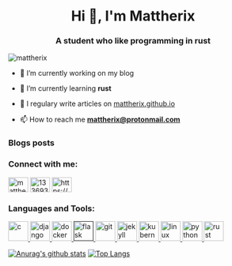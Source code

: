<h1 align="center">Hi 👋, I'm Mattherix</h1>
<h3 align="center">A student who like programming in rust</h3>

<p align="left"> <img src="https://komarev.com/ghpvc/?username=mattherix" alt="mattherix" /> </p>

- 🔭 I’m currently working on my blog

- 🌱 I’m currently learning **rust**

- 📝 I regulary write articles on [mattherix.github.io](mattherix.github.io)

- 📫 How to reach me **mattherix@protonmail.com**

### Blogs posts
<!-- BLOG-POST-LIST:START -->
<!-- BLOG-POST-LIST:END -->

<p align="left">
<h3 align="left">Connect with me:</h3>
<a href="https://twitter.com/mattherix_" target="blank"><img align="center" src="https://cdn.jsdelivr.net/npm/simple-icons@3.0.1/icons/twitter.svg" alt="mattherix_" height="30" width="40" /></a>
<a href="https://stackoverflow.com/users/13369301" target="blank"><img align="center" src="https://cdn.jsdelivr.net/npm/simple-icons@3.0.1/icons/stackoverflow.svg" alt="13369301" height="30" width="40" /></a>
<a href="/https://mattherix.github.io/feed.xml" target="blank"><img align="center" src="https://cdn.jsdelivr.net/npm/simple-icons@3.0.1/icons/rss.svg" alt="https://mattherix.github.io/feed.xml" height="30" width="40" /></a>
</p>

<h3 align="left">Languages and Tools:</h3>
<p align="left"> <a href="https://www.cprogramming.com/" target="_blank"> <img src="https://devicons.github.io/devicon/devicon.git/icons/c/c-original.svg" alt="c" width="40" height="40"/> </a> <a href="https://www.djangoproject.com/" target="_blank"> <img src="https://devicons.github.io/devicon/devicon.git/icons/django/django-original.svg" alt="django" width="40" height="40"/> </a> <a href="https://www.docker.com/" target="_blank"> <img src="https://devicons.github.io/devicon/devicon.git/icons/docker/docker-original-wordmark.svg" alt="docker" width="40" height="40"/> </a> <a href="" target="_blank"> <img src="https://www.vectorlogo.zone/logos/pocoo_flask/pocoo_flask-icon.svg" alt="flask" width="40" height="40"/> </a> <a href="https://git-scm.com/" target="_blank"> <img src="https://www.vectorlogo.zone/logos/git-scm/git-scm-icon.svg" alt="git" width="40" height="40"/> </a> <a href="https://jekyllrb.com/" target="_blank"> <img src="https://www.vectorlogo.zone/logos/jekyllrb/jekyllrb-icon.svg" alt="jekyll" width="40" height="40"/> </a> <a href="https://kubernetes.io" target="_blank"> <img src="https://www.vectorlogo.zone/logos/kubernetes/kubernetes-icon.svg" alt="kubernetes" width="40" height="40"/> </a> <a href="https://www.linux.org/" target="_blank"> <img src="https://devicons.github.io/devicon/devicon.git/icons/linux/linux-original.svg" alt="linux" width="40" height="40"/> </a> <a href="https://www.python.org" target="_blank"> <img src="https://devicons.github.io/devicon/devicon.git/icons/python/python-original.svg" alt="python" width="40" height="40"/> </a> <a href="https://www.rust-lang.org" target="_blank"> <img src="https://devicons.github.io/devicon/devicon.git/icons/rust/rust-plain.svg" alt="rust" width="40" height="40"/> </a> </p>

[![Anurag's github stats](https://github-readme-stats.vercel.app/api?username=Mattherix)](https://github.com/anuraghazra/github-readme-stats)
[![Top Langs](https://github-readme-stats.vercel.app/api/top-langs/?username=Mattherix)](https://github.com/anuraghazra/github-readme-stats)
